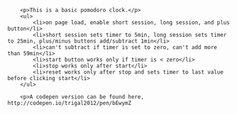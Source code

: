 		<p>This is a basic pomodoro clock.</p>
		<ul>
			<li>on page load, enable short session, long session, and plus button</li>
			<li>short session sets timer to 5min, long session sets timer to 25min, plus/minus buttons add/subtract 1min</li>
			<li>can't subtract if timer is set to zero, can't add more than 59min</li>
			<li>start button works only if timer is < zero</li>
			<li>stop works only after start</li>
			<li>reset works only after stop and sets timer to last value before clicking start</li>
		</ul>
		
		<p>A codepen version can be found here, http://codepen.io/trigal2012/pen/bEwymZ
